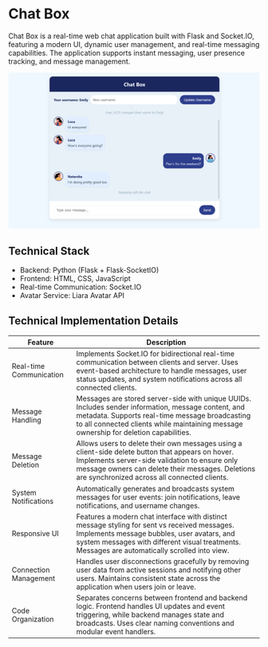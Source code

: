 # Chat Box
Chat Box is a real-time web chat application built with Flask and Socket.IO, featuring a modern UI, dynamic user management, and real-time messaging capabilities. The application supports instant messaging, user presence tracking, and message management.

![Screenshot of app](/images/chatbox_sample.png)

## Technical Stack
- Backend: Python (Flask + Flask-SocketIO)
- Frontend: HTML, CSS, JavaScript
- Real-time Communication: Socket.IO
- Avatar Service: Liara Avatar API

  
## Technical Implementation Details

| Feature | Description |
|---------|-------------|
| Real-time Communication | Implements Socket.IO for bidirectional real-time communication between clients and server. Uses event-based architecture to handle messages, user status updates, and system notifications across all connected clients. |
| Message Handling | Messages are stored server-side with unique UUIDs. Includes sender information, message content, and metadata. Supports real-time message broadcasting to all connected clients while maintaining message ownership for deletion capabilities. |
| Message Deletion | Allows users to delete their own messages using a client-side delete button that appears on hover. Implements server-side validation to ensure only message owners can delete their messages. Deletions are synchronized across all connected clients. |
| System Notifications | Automatically generates and broadcasts system messages for user events: join notifications, leave notifications, and username changes. |
| Responsive UI | Features a modern chat interface with distinct message styling for sent vs received messages. Implements message bubbles, user avatars, and system messages with different visual treatments. Messages are automatically scrolled into view. |
| Connection Management | Handles user disconnections gracefully by removing user data from active sessions and notifying other users. Maintains consistent state across the application when users join or leave. |
| Code Organization | Separates concerns between frontend and backend logic. Frontend handles UI updates and event triggering, while backend manages state and broadcasts. Uses clear naming conventions and modular event handlers. |
